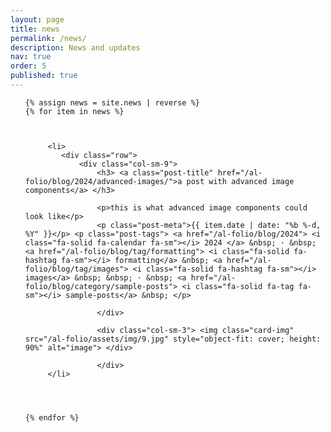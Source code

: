 ```yaml
---
layout: page
title: news
permalink: /news/
description: News and updates
nav: true
order: 5
published: true
---
```


<div>






<ul class="post-list"> 
	
	
	
	{% assign news = site.news | reverse %}
    {% for item in news %}
	
		
		 
		 <li>
			<div class="row">
				<div class="col-sm-9">
					<h3> <a class="post-title" href="/al-folio/blog/2024/advanced-images/">a post with advanced image components</a> </h3> 
					
					<p>this is what advanced image components could look like</p> 
					<p class="post-meta">{{ item.date | date: "%b %-d, %Y" }}</p> <p class="post-tags"> <a href="/al-folio/blog/2024"> <i class="fa-solid fa-calendar fa-sm"></i> 2024 </a> &nbsp; · &nbsp; <a href="/al-folio/blog/tag/formatting"> <i class="fa-solid fa-hashtag fa-sm"></i> formatting</a> &nbsp; <a href="/al-folio/blog/tag/images"> <i class="fa-solid fa-hashtag fa-sm"></i> images</a> &nbsp; &nbsp; · &nbsp; <a href="/al-folio/blog/category/sample-posts"> <i class="fa-solid fa-tag fa-sm"></i> sample-posts</a> &nbsp; </p>
					
					</div>
					
					<div class="col-sm-3"> <img class="card-img" src="/al-folio/assets/img/9.jpg" style="object-fit: cover; height: 90%" alt="image"> </div> 
					
					</div> 
		 </li> 
		 
		
		
		
    {% endfor %}
	
		
	
		 
		 
</ul>
 
</div>
